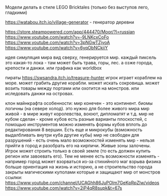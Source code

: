 ﻿Модели делать в стиле LEGO Bricktales (только без выступов лего, гладкими)





https://watabou.itch.io/village-generator - генератор деревни



https://store.steampowered.com/app/444470/Moor/?l=russian
https://www.youtube.com/watch?v=-9LNKcxCoFo
https://www.youtube.com/watch?v=3pNGwTZjyoA
https://www.youtube.com/watch?v=6yqObNCkiiY


идея
	симуляция мира
		вид сверху, генерируется мир. каждый пиксель это какая-то лока - там может быть трава, горы, лес. а озже города, крепости и данжи.
		или графика как worldbox



пираты
	https://swsandra.itch.io/treasure-hunter
	игрок играет кораблем на море. может грабить другие корабли. может искать сокровища. может возить товары между портами или охотится на монстров. или иследовать данжи на островах.


клон майнкрафта
	особенности:
		мир конечен - это континент. биомы логичны (на севере холод). это нужно для более живого мира
		мир живой - в мире живут королевства, воюют, дипломатят и т.д.
		мир не кубом сделан - кроме кубов есть разные варианты плоскостей, с помощью инструментов можно изменять формы кубов вплоть до редактирования 8 вершин. Есть еще и микрокубы (взможность выдалбливать внутри куба другие кубы)
		мир не свободен для разрушений - есть очень мало возможностей изменять мир - нельзя прийти в город и разобрать его на кирпичи. Живые зоны залочены. Игрок может строить только в своей земле (то есть должен купить регион или завоевать его). Тем не менее есть возможности изменять - например город может взорваться из-за стихийного маг взрыва
		физика
		больше ориентация на жизнь и историю, а не строительство
		города закрыты магическими куполами которые и защищают мир от монстров
	ссылки:
		https://www.youtube.com/channel/UCAGhh86JuPOIm7GeKpRpZlw/videos
		https://www.youtube.com/watch?v=2iP4qR8supk&t=67s
